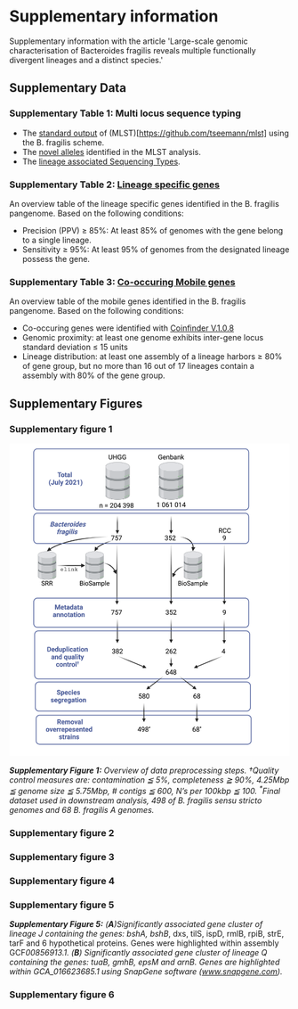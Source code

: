 # Supplementary information

Supplementary information with the article 'Large-scale genomic characterisation of Bacteroides fragilis reveals multiple functionally divergent lineages and a distinct species.'

## Supplementary Data

### Supplementary Table 1: Multi locus sequence typing

-   The [standard output](Supplementary_data/Multi_locus_sequence_typing/mlst.stdout) of (MLST)[https://github.com/tseemann/mlst] using the B. fragilis scheme.
-   The [novel alleles](Supplementary_data/Multi_locus_sequence_typing/mlst_novel_alleles.fasta) identified in the MLST analysis.
-   The [lineage associated Sequencing Types](Supplementary_data/Multi_locus_sequence_typing/lineage_ST.tsv).

### Supplementary Table 2: [Lineage specific genes](Supplementary_data/Lineage_specific_genes/lineage_specific_genes.tsv)

An overview table of the lineage specific genes identified in the B. fragilis pangenome. Based on the following conditions:

-   Precision (PPV) ≥ 85%: At least 85% of genomes with the gene belong to a single lineage.
-   Sensitivity ≥ 95%: At least 95% of genomes from the designated lineage possess the gene.

### Supplementary Table 3: [Co-occuring Mobile genes](Supplementary_data/Mobile_genes/coinfinder_anno_mobile.tsv)

An overview table of the mobile genes identified in the B. fragilis pangenome. Based on the following conditions:

-   Co-occuring genes were identified with [Coinfinder V.1.0.8](https://github.com/fwhelan/coinfinder)
-   Genomic proximity: at least one genome exhibits inter-gene locus standard deviation ≤ 15 units
-   Lineage distribution: at least one assembly of a lineage harbors ≥ 80% of gene group, but no more than 16 out of 17 lineages contain a assembly with 80% of the gene group.

## Supplementary Figures

### Supplementary figure 1

![B fragilis data acquisition](Supplementary_figures/supp_fig_1/Bfragilis_data_acquisition.png)

_**Supplementary Figure 1:** Overview of data preprocessing steps. †Quality control measures are: contamination ≦ 5%, completeness ≧ 90%, 4.25Mbp ≦ genome size ≦ 5.75Mbp, # contigs ≦ 600, N’s per 100kbp ≦ 100. <sup>\*</sup>Final dataset used in downstream analysis, 498 of B. fragilis sensu stricto genomes and 68 B. fragilis A genomes._

### Supplementary figure 2

### Supplementary figure 3

### Supplementary figure 4

### Supplementary figure 5

_**Supplementary Figure 5:** (**A**)Significantly associated gene cluster of lineage J containing the genes: bshA, bshB_, dxs, tilS, ispD, rmlB, rpiB, strE, tarF and 6 hypothetical proteins. Genes were highlighted within assembly GCF*00856913.1. (**B**) Significantly associated gene cluster of lineage Q containing the genes: tuaB, gmhB, epsM and arnB. Genes are highlighted within GCA_016623685.1 using SnapGene software (www.snapgene.com).*

### Supplementary figure 6
